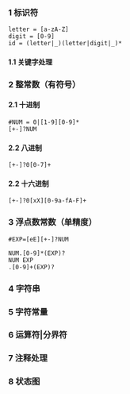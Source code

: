 ### 1 标识符

```
letter = [a-zA-Z]
digit = [0-9]
id = (letter|_)(letter|digit|_)*
```

#### 1.1 关键字处理

### 2 整常数（有符号）

#### 2.1 十进制

```
#NUM = 0|[1-9][0-9]*
[+-]?NUM
```

#### 2.2 八进制

```
[+-]?0[0-7]+
```

#### 2.2 十六进制

```
[+-]?0[xX][0-9a-fA-F]+
```

### 3 浮点数常数（单精度）

```
#EXP=[eE][+-]?NUM

NUM.[0-9]*(EXP)?
NUM EXP
.[0-9]+(EXP)?
```

### 4 字符串



### 5 字符常量



### 6 运算符|分界符



### 7 注释处理



### 8 状态图





